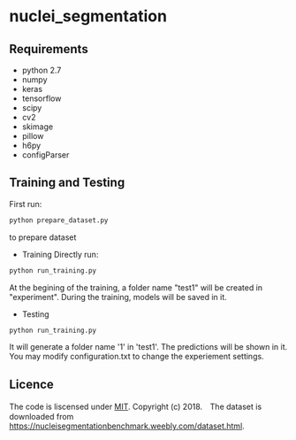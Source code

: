 # nuclei_segmentation

## Requirements

* python 2.7
* numpy
* keras
* tensorflow
* scipy
* cv2
* skimage
* pillow
* h6py
* configParser


## Training and Testing
First run:

```python
python prepare_dataset.py 
```
to prepare dataset

* Training
Directly run:
```python
python run_training.py
```
At the begining of the training, a folder name "test1" will be created in "experiment". During the training, models will be saved in it. 
* Testing
```python
python run_training.py
```
It will generate a folder name '1' in 'test1'. The predictions will be shown in it.
You may modify configuration.txt to change the experiement settings.

## Licence
The code is liscensed under [MIT](https://github.com/easycui/nuclei_segmentation/blob/master/LICENSE). Copyright (c) 2018.　The dataset is downloaded from https://nucleisegmentationbenchmark.weebly.com/dataset.html.
